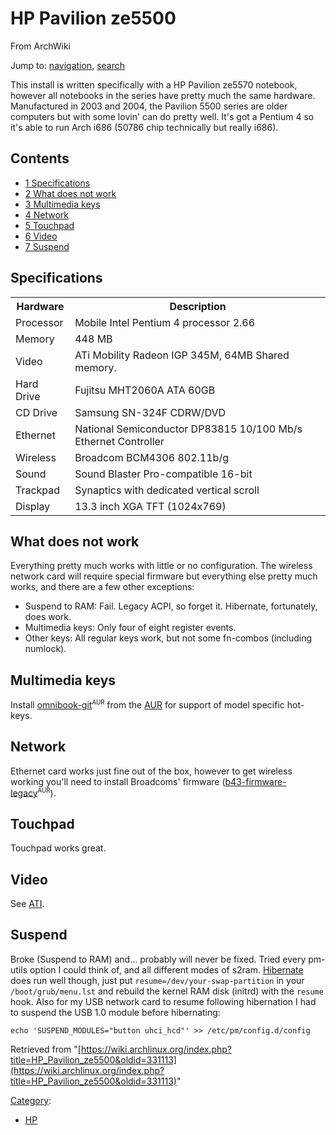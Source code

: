 # HP Pavilion ze5500

From ArchWiki

Jump to: [navigation](#column-one), [search](#searchInput)

This install is written specifically with a HP Pavilion ze5570 notebook, however all notebooks in the series have pretty much the same hardware. Manufactured in 2003 and 2004, the Pavilion 5500 series are older computers but with some lovin' can do pretty well. It's got a Pentium 4 so it's able to run Arch i686 (50786 chip technically but really i686).

## Contents

*   [1 Specifications](#Specifications)
*   [2 What does not work](#What_does_not_work)
*   [3 Multimedia keys](#Multimedia_keys)
*   [4 Network](#Network)
*   [5 Touchpad](#Touchpad)
*   [6 Video](#Video)
*   [7 Suspend](#Suspend)

## Specifications

<table class="wikitable">

<tbody>

<tr>

<th>Hardware</th>

<th>Description</th>

</tr>

<tr>

<td>Processor</td>

<td>Mobile Intel Pentium 4 processor 2.66</td>

</tr>

<tr>

<td>Memory</td>

<td>448 MB</td>

</tr>

<tr>

<td>Video</td>

<td>ATi Mobility Radeon IGP 345M, 64MB Shared memory.</td>

</tr>

<tr>

<td>Hard Drive</td>

<td>Fujitsu MHT2060A ATA 60GB</td>

</tr>

<tr>

<td>CD Drive</td>

<td>Samsung SN-324F CDRW/DVD</td>

</tr>

<tr>

<td>Ethernet</td>

<td>National Semiconductor DP83815 10/100 Mb/s Ethernet Controller</td>

</tr>

<tr>

<td>Wireless</td>

<td>Broadcom BCM4306 802.11b/g</td>

</tr>

<tr>

<td>Sound</td>

<td>Sound Blaster Pro-compatible 16-bit</td>

</tr>

<tr>

<td>Trackpad</td>

<td>Synaptics with dedicated vertical scroll</td>

</tr>

<tr>

<td>Display</td>

<td>13.3 inch XGA TFT (1024x769)</td>

</tr>

</tbody>

</table>

## What does not work

Everything pretty much works with little or no configuration. The wireless network card will require special firmware but everything else pretty much works, and there are a few other exceptions:

*   Suspend to RAM: Fail. Legacy ACPI, so forget it. Hibernate, fortunately, does work.
*   Multimedia keys: Only four of eight register events.
*   Other keys: All regular keys work, but not some fn-combos (including numlock).

## Multimedia keys

Install [omnibook-git](https://aur.archlinux.org/packages/omnibook-git/)<sup><small>AUR</small></sup> from the [AUR](/index.php/AUR "AUR") for support of model specific hot-keys.

## Network

Ethernet card works just fine out of the box, however to get wireless working you'll need to install Broadcoms' firmware ([b43-firmware-legacy](https://aur.archlinux.org/packages/b43-firmware-legacy/)<sup><small>AUR</small></sup>).

## Touchpad

Touchpad works great.

## Video

See [ATI](/index.php/ATI "ATI").

## Suspend

Broke (Suspend to RAM) and... probably will never be fixed. Tried every pm-utils option I could think of, and all different modes of s2ram. [Hibernate](/index.php/Pm-utils "Pm-utils") does run well though, just put `resume=/dev/your-swap-partition` in your `/boot/grub/menu.lst` and rebuild the kernel RAM disk (initrd) with the `resume` hook. Also for my USB network card to resume following hibernation I had to suspend the USB 1.0 module before hibernating:

```
echo 'SUSPEND_MODULES="button uhci_hcd"' >> /etc/pm/config.d/config

```

Retrieved from "[https://wiki.archlinux.org/index.php?title=HP_Pavilion_ze5500&oldid=331113](https://wiki.archlinux.org/index.php?title=HP_Pavilion_ze5500&oldid=331113)"

[Category](/index.php/Special:Categories "Special:Categories"):

*   [HP](/index.php/Category:HP "Category:HP")